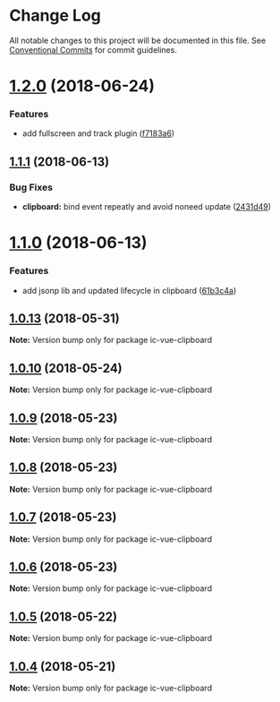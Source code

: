 # Change Log

All notable changes to this project will be documented in this file.
See [Conventional Commits](https://conventionalcommits.org) for commit guidelines.

<a name="1.2.0"></a>
# [1.2.0](https://github.com/xxxxxMiss/ic-utils/tree/master/packages/clipboard/compare/ic-vue-clipboard@1.1.1...ic-vue-clipboard@1.2.0) (2018-06-24)


### Features

* add fullscreen and track plugin ([f7183a6](https://github.com/xxxxxMiss/ic-utils/tree/master/packages/clipboard/commit/f7183a6))




<a name="1.1.1"></a>
## [1.1.1](https://github.com/xxxxxMiss/ic-utils/tree/master/packages/clipboard/compare/ic-vue-clipboard@1.1.0...ic-vue-clipboard@1.1.1) (2018-06-13)


### Bug Fixes

* **clipboard:** bind event repeatly and avoid noneed update ([2431d49](https://github.com/xxxxxMiss/ic-utils/tree/master/packages/clipboard/commit/2431d49))




<a name="1.1.0"></a>
# [1.1.0](https://github.com/xxxxxMiss/ic-utils/tree/master/packages/clipboard/compare/ic-vue-clipboard@1.0.13...ic-vue-clipboard@1.1.0) (2018-06-13)


### Features

* add jsonp lib and updated lifecycle in clipboard ([61b3c4a](https://github.com/xxxxxMiss/ic-utils/tree/master/packages/clipboard/commit/61b3c4a))




<a name="1.0.13"></a>
## [1.0.13](https://github.com/xxxxxMiss/ic-utils/tree/master/packages/clipboard/compare/ic-vue-clipboard@1.0.12...ic-vue-clipboard@1.0.13) (2018-05-31)




**Note:** Version bump only for package ic-vue-clipboard

<a name="1.0.10"></a>
## [1.0.10](https://github.com/xxxxxMiss/ic-utils/tree/master/packages/clipboard/compare/ic-vue-clipboard@1.0.9...ic-vue-clipboard@1.0.10) (2018-05-24)




**Note:** Version bump only for package ic-vue-clipboard

<a name="1.0.9"></a>
## [1.0.9](https://github.com/xxxxxMiss/ic-utils/tree/master/packages/clipboard/compare/ic-vue-clipboard@1.0.8...ic-vue-clipboard@1.0.9) (2018-05-23)




**Note:** Version bump only for package ic-vue-clipboard

<a name="1.0.8"></a>
## [1.0.8](https://github.com/xxxxxMiss/ic-utils/tree/master/packages/clipboard/compare/ic-vue-clipboard@1.0.7...ic-vue-clipboard@1.0.8) (2018-05-23)




**Note:** Version bump only for package ic-vue-clipboard

<a name="1.0.7"></a>
## [1.0.7](https://github.com/xxxxxMiss/ic-utils/tree/master/packages/clipboard/compare/ic-vue-clipboard@1.0.6...ic-vue-clipboard@1.0.7) (2018-05-23)




**Note:** Version bump only for package ic-vue-clipboard

<a name="1.0.6"></a>
## [1.0.6](https://github.com/xxxxxMiss/ic-utils/tree/master/packages/clipboard/compare/ic-vue-clipboard@1.0.5...ic-vue-clipboard@1.0.6) (2018-05-23)




**Note:** Version bump only for package ic-vue-clipboard

<a name="1.0.5"></a>
## [1.0.5](https://github.com/xxxxxMiss/ic-utils/tree/master/packages/clipboard/compare/ic-vue-clipboard@1.0.4...ic-vue-clipboard@1.0.5) (2018-05-22)




**Note:** Version bump only for package ic-vue-clipboard

<a name="1.0.4"></a>
## [1.0.4](https://github.com/xxxxxMiss/ic-utils/tree/master/packages/clipboard/compare/ic-vue-clipboard@1.0.3...ic-vue-clipboard@1.0.4) (2018-05-21)




**Note:** Version bump only for package ic-vue-clipboard
